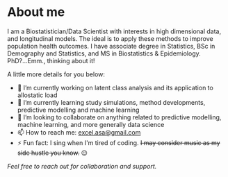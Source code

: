 # About me

I am a Biostatistician/Data Scientist with interests in high dimensional data, and longitudinal models. The ideal is to apply these methods to improve population health outcomes. 
I have associate degree in Statistics, BSc in Demography and Statistics, and MS in Biostatistics & Epidemiology. PhD?...Emm., thinking about it! 

A little more details for you below:

- 🔭 I’m currently working on latent class analysis and its application to allostatic load
- 🌱 I’m currently learning study simulations, method developments, predictive modelling and machine learning
- 👯 I’m looking to collaborate on anything related to predictive modelling, machine learning, and more generally data science
- 📫 How to reach me: excel.asa@gmail.com
- ⚡ Fun fact: I sing when I'm tired of coding. ~~I may consider music as my side hustle you know.~~ 😉

*Feel free to reach out for collaboration and support.*

